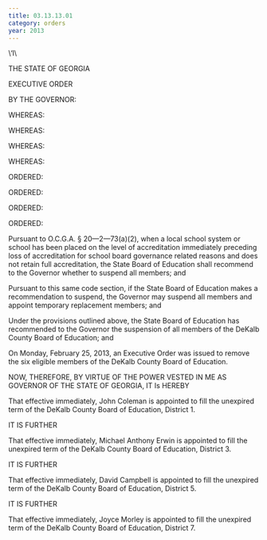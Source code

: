```yaml
---
title: 03.13.13.01
category: orders
year: 2013
---
```

  

\‘I\\

THE STATE OF GEORGIA

EXECUTIVE ORDER

BY THE GOVERNOR:

WHEREAS:

WHEREAS:

WHEREAS:

WHEREAS:

ORDERED:

ORDERED:

ORDERED:

ORDERED:

Pursuant to O.C.G.A. § 20—2—73(a)(2), when a local school system or school has
been placed on the level of accreditation immediately preceding loss of
accreditation for school board governance related reasons and does not retain full
accreditation, the State Board of Education shall recommend to the Governor
whether to suspend all members; and

Pursuant to this same code section, if the State Board of Education makes a
recommendation to suspend, the Governor may suspend all members and
appoint temporary replacement members; and

Under the provisions outlined above, the State Board of Education has
recommended to the Governor the suspension of all members of the DeKalb
County Board of Education; and

On Monday, February 25, 2013, an Executive Order was issued to remove the six
eligible members of the DeKalb County Board of Education.

NOW, THEREFORE, BY VIRTUE OF THE POWER VESTED IN ME AS GOVERNOR
OF THE STATE OF GEORGIA, IT Is HEREBY

That effective immediately, John Coleman is appointed to fill the unexpired term
of the DeKalb County Board of Education, District 1.

IT IS FURTHER

That effective immediately, Michael Anthony Erwin is appointed to fill the
unexpired term of the DeKalb County Board of Education, District 3.

IT IS FURTHER

That effective immediately, David Campbell is appointed to fill the unexpired
term of the DeKalb County Board of Education, District 5.

IT IS FURTHER

That effective immediately, Joyce Morley is appointed to fill the unexpired term
of the DeKalb County Board of Education, District 7.

